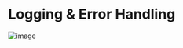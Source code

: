 # Logging & Error Handling

![image](https://user-images.githubusercontent.com/16776066/118471927-f607d400-b710-11eb-8958-6b923ccbdfad.png)
